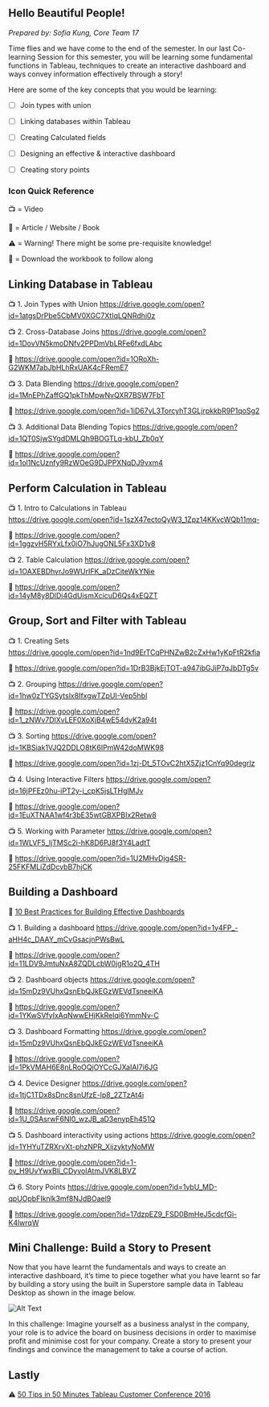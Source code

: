 ﻿## Hello Beautiful People!  
 
*Prepared by: Sofia Kung, Core Team 17*
 
Time flies and we have come to the end of the semester. In our last Co-learning Session for this semester, you will be learning some fundamental functions in Tableau, techniques to create an interactive dashboard and ways convey information effectively through a story! 



Here are some of the key concepts that you would be learning: 
- [ ] Join types with union
- [ ] Linking databases within Tableau 
- [ ] Creating Calculated fields
- [ ] Designing an effective & interactive dashboard
- [ ] Creating story points




### Icon Quick Reference 
:tv: = Video

:page_with_curl: = Article / Website / Book 

:warning: = Warning! There might be some pre-requisite knowledge!

:blue_book: = Download the workbook to follow along

## Linking Database in Tableau

:tv:  1. Join Types with Union
https://drive.google.com/open?id=1atgsDrPbe5CbMV0XGC7XtIqLQNRdhi0z

:tv:  2. Cross-Database Joins
https://drive.google.com/open?id=1DovVN5kmoDNfv2PPDmVbLRFe6fxdLAbc

:blue_book: https://drive.google.com/open?id=1ORoXh-G2WKM7abJbHLhRxUAK4cFRemE7

:tv:  3. Data Blending
https://drive.google.com/open?id=1MnEPhZaffGQ1pkThMpwNvQXR7BSW7FbT

:blue_book: https://drive.google.com/open?id=1iD67vL3TorcyhT3GLjrpkkbR9P1qoSg2

:tv:  3. Additional Data Blending Topics https://drive.google.com/open?id=1QT0SjwSYgdDMLQh9BOGTLq-kbU_Zb0qY

:blue_book: https://drive.google.com/open?id=1ol1NcUznfy9RzWOeG9DJPPXNqDJ9vxm4


## Perform Calculation in Tableau 
:tv:  1. Intro to Calculations in Tableau  
https://drive.google.com/open?id=1szX47ectoQyW3_1Zpz14KKvcWQb11mq-

:blue_book: https://drive.google.com/open?id=1ggzvH5RYxLfx0iO7hJugONL5Fx3XD1v8

:tv:  2. Table Calculation
https://drive.google.com/open?id=1OAXEBDhvrJo9WUrIFK_aDzCiteWkYNie

:blue_book: https://drive.google.com/open?id=14yM8y8DlDi4GdUismXcicuD6Qs4xEQZT

## Group, Sort and Filter with Tableau 

:tv:  1. Creating Sets  
https://drive.google.com/open?id=1nd9ErTCqPHNZwB2cZxHw1yKpFtR2kfia

:blue_book: https://drive.google.com/open?id=1DrB3BjkEjTOT-a947ibGJiP7qJbDTg5v

:tv:  2. Grouping
https://drive.google.com/open?id=1hw0zTYGSytslx8IfxgwTZpUI-Vep5hbl

:blue_book: https://drive.google.com/open?id=1_zNWv7DlXvLEF0XoXjB4wE54dvK2a94t

:tv:  3. Sorting 
https://drive.google.com/open?id=1KBSiak1VJQ2DDLO8tK6IPmW42doMWK98

:blue_book: https://drive.google.com/open?id=1zj-Dt_5TOvC2htX5Zjz1CnYq90degrlz

:tv:  4. Using Interactive Filters 
https://drive.google.com/open?id=16jPFEz0hu-iPT2y-j_cpK5jsLTHglMJv

:blue_book: https://drive.google.com/open?id=1EuXTNAA1wf4r3bE35wtGBXPBIx2Retw8 

:tv:  5. Working with Parameter 
https://drive.google.com/open?id=1WLVF5_ljTMSc2i-hK8D6PJ8f3Y4LadtT

:blue_book: https://drive.google.com/open?id=1U2MHvDjg4SR-25FKFMLiZdDcvbB7hjCK 

## Building a Dashboard 

:page_with_curl: [10 Best Practices for Building Effective Dashboards](https://www.tableau.com/sites/default/files/whitepapers/building_effective_dashboards.pdf)

:tv:  1. Building a dashboard
https://drive.google.com/open?id=1y4FP_-aHH4c_DAAY_mCvGsacjnPWsBwL

:blue_book: https://drive.google.com/open?id=11LDV9JmtuNxA8ZQDLcbW0jgR1o2Q_4TH

:tv:  2. Dashboard objects
https://drive.google.com/open?id=15mDz9VUhxQsnEbQJkEGzWEVdTsneeiKA

:blue_book: https://drive.google.com/open?id=1YKwSVfyIxAqNwwEHjKkRelqi6YmmNv-C

:tv:  3. Dashboard Formatting
https://drive.google.com/open?id=15mDz9VUhxQsnEbQJkEGzWEVdTsneeiKA

:blue_book: https://drive.google.com/open?id=1PkVMAH6E8nLRoOQjOYCcGJXaIAI7i6JG

:tv:  4. Device Designer
https://drive.google.com/open?id=1tjC1TDx8sDnc8snUfzE-lp8_2ZTzAt4i

:blue_book: https://drive.google.com/open?id=1U_0SAsrwF6NI0_wzJB_aD3enypEh451Q

:tv:  5. Dashboard interactivity using actions https://drive.google.com/open?id=1YHYuTZRXrvXt-phzNPR_XijzyktyNoMW

:blue_book: https://drive.google.com/open?id=1-ov_H9UvYwxBlj_CDyvoIAtmJVK8LBVZ

:tv:  6. Story Points https://drive.google.com/open?id=1ybU_MD-qpUOpbFIknlk3mf8NJdBOael9

:blue_book: https://drive.google.com/open?id=17dzpEZ9_FSD0BmHeJ5cdcfGi-K4lwrqW

## Mini Challenge: Build a Story to Present  
Now that you have learnt the fundamentals and ways to create an interactive dashboard, it’s  time to piece together what you have learnt so far by building a story using the built in Superstore sample data in Tableau Desktop as shown in the image below.

![Alt Text](https://image.ibb.co/mzZ8dR/superstore.jpg)

In this challenge: Imagine yourself as a business analyst in the company, your role is to advice the board on business decisions in order to maximise profit and minimise cost for your company. Create a story to present your findings and convince the management to take a course of action. 


## Lastly
:warning: [50 Tips in 50 Minutes Tableau Customer Conference 2016](https://www.youtube.com/watch?v=boJcT-lerFQ)



